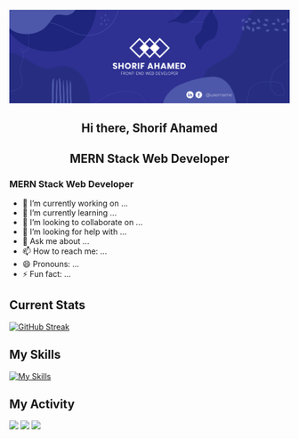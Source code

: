 
![Alt Text](https://raw.githubusercontent.com/shorif2/shorif2/main/wepik-blue-business-twitter-header-20231209065233RxFa.png)

<h2 align="center">Hi there, Shorif Ahamed</h2>

<h2 align="center">MERN Stack Web Developer</h2>
<p align="center">
  <h3>MERN Stack Web Developer</h3>
</p>

- 🔭 I’m currently working on ...
- 🌱 I’m currently learning ...
- 👯 I’m looking to collaborate on ...
- 🤔 I’m looking for help with ...
- 💬 Ask me about ...
- 📫 How to reach me: ...
- 😄 Pronouns: ...
- ⚡ Fun fact: ...

## Current Stats
 [![GitHub Streak](https://github-readme-streak-stats.herokuapp.com?user=shorif2&card_width=850)]([https://git.io/streak-stats](https://api.githubtrends.io/user/svg/shorif2/langs?time_range=one_year&theme=classic))
## My Skills
 [![My Skills](https://skillicons.dev/icons?i=js,html,css,tailwind,mongodb,react,figma,firebase)](https://skillicons.dev)
 ## My Activity
![](http://github-profile-summary-cards.vercel.app/api/cards/profile-details?username=shorif2&theme=default) ![](http://github-profile-summary-cards.vercel.app/api/cards/repos-per-language?username=shorif2&theme=default) ![](http://github-profile-summary-cards.vercel.app/api/cards/most-commit-language?username=shorif2&theme=default)



